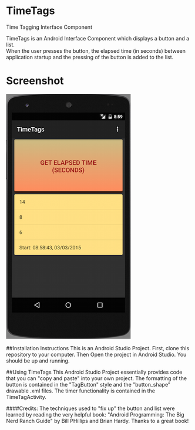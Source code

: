 # TimeTags
Time Tagging Interface Component

TimeTags is an Android Interface Component which displays a button and a list.  
When the user presses the button, the elapsed time (in seconds) between application startup and the pressing of the button is added to the list.

# Screenshot
![Alt text](https://github.com/lapatri/TimeTags/blob/master/TimeTags_ScreenShot%20.png "Screen Shot")

##Installation Instructions
This is an Android Studio Project.
First, clone this repository to your computer. Then Open the project in Android Studio. You should be up and running.

##Using TimeTags
This Android Studio Project essentially provides code that you can "copy and paste" into your own project. The formatting of the button is contained in the "TagButton" style and the "button_shape" drawable .xml files.
The timer functionality is contained in the TimeTagActivity.

####Credits:
The techniques used to "fix up" the button and list were learned by reading the very helpful book: "Android Programming: The Big Nerd Ranch Guide" by Bill PHillips and Brian Hardy. Thanks to a great book!

